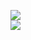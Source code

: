 [![](https://img.shields.io/badge/Made%20With-Github%20Spray-lightgrey.svg?style=for-the-badge&logo=github)](https://github.com/Annihil/github-spray#23876)  
[![](https://i.imgur.com/2DrTn0Z.gif)](https://github.com/Annihil/github-spray)